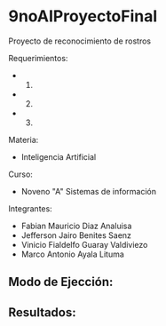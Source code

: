 # 9noAIProyectoFinal
Proyecto de reconocimiento de rostros

Requerimientos:

 - 1.
 - 2.
 - 3.


Materia:

 - Inteligencia Artificial

Curso:
 - Noveno "A" Sistemas de información

Integrantes:

- Fabian Mauricio Diaz Analuisa
- Jefferson Jairo Benites Saenz
- Vinicio Fialdelfo Guaray Valdiviezo
- Marco Antonio Ayala Lituma

Modo de Ejección:
 - 

Resultados:
 - 
